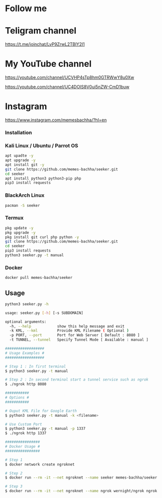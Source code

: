 
# Follow me
# Teligram channel
https://t.me/joinchat/LvP9ZrwL2TBlY2I1
# My YouTube channel
https://youtube.com/channel/UCVHP4sTp8hm0GTRWwY8u0Xw

https://youtube.com/channel/UC4DOIS8V0ui5nZW-CmD1buw
# Instagram
https://www.instagram.com/memesbachha/?hl=en



### Installation

### Kali Linux / Ubuntu / Parrot OS

```bash
apt upadte -y
apt upgrade -y
apt install git -y
git clone https://github.com/memes-bachha/seeker.git
cd seeker
apt install python3 python3-pip php
pip3 install requests
```

### BlackArch Linux

```bash
pacman -S seeker
```

### Termux

```bash
pkg update -y
pkg upgrade -y
pkg install git curl php python -y
git clone https://github.com/memes-bachha/seeker.git
cd seeker
pip3 install requests
python3 seeker.py -t manual
```
### Docker

```bash
docker pull memes-bachha/seeker
```

## Usage

```bash
python3 seeker.py -h

usage: seeker.py [-h] [-s SUBDOMAIN]

optional arguments:
  -h, --help            show this help message and exit
  -k KML, --kml         Provide KML Filename ( Optional )
  -p PORT, --port       Port for Web Server [ Default : 8080 ]
  -t TUNNEL, --tunnel   Specify Tunnel Mode [ Available : manual ]

##################
# Usage Examples #
##################

# Step 1 : In first terminal
$ python3 seeker.py -t manual

# Step 2 : In second terminal start a tunnel service such as ngrok
$ ./ngrok http 8080

###########
# Options #
###########

# Ouput KML File for Google Earth
$ python3 seeker.py -t manual -k <filename>

# Use Custom Port
$ python3 seeker.py -t manual -p 1337
$ ./ngrok http 1337

################
# Docker Usage #
################

# Step 1
$ docker network create ngroknet

# Step 2
$ docker run --rm -it --net ngroknet --name seeker memes-bachha/seeker

# Step 3
$ docker run --rm -it --net ngroknet --name ngrok wernight/ngrok ngrok http seeker:8080
```
